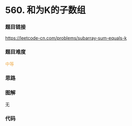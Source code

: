 # 560. 和为K的子数组

### 题目链接

https://leetcode-cn.com/problems/subarray-sum-equals-k

### 题目难度

<font color=#F0AD4E>中等</font>

### 思路



### 图解

无

### 代码

```python
```